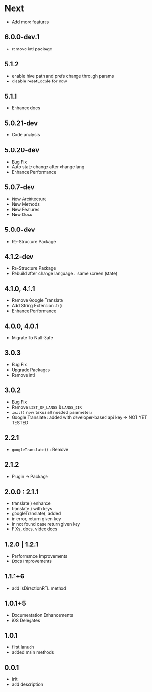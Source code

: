 # Next

* Add more features

## 6.0.0-dev.1

* remove intl package

## 5.1.2

* enable hive path and prefs change through params
* disable resetLocale for now

## 5.1.1

* Enhance docs

## 5.0.21-dev

* Code analysis

## 5.0.20-dev

* Bug Fix
* Auto state change after change lang
* Enhance Performance

## 5.0.7-dev

* New Architecture
* New Methods
* New Features
* New Docs

## 5.0.0-dev

* Re-Structure Package

## 4.1.2-dev

* Re-Structure Package
* Rebuild after change language .. same screen (state)

## 4.1.0, 4.1.1

* Remove Google Translate
* Add String Extension .tr()
* Enhance Performance

## 4.0.0, 4.0.1

* Migrate To Null-Safe

## 3.0.3

* Bug Fix
* Upgrade Packages
* Remove intl

## 3.0.2

* Bug Fix
* Remove `LIST_OF_LANGS` & `LANGS_DIR`
* `init()` now takes all needed parameters
* Google Translate : added with developer-based api key -> NOT YET TESTED

## 2.2.1

* `googleTranslate()` : Remove

## 2.1.2

* Plugin -> Package

## 2.0.0 : 2.1.1

* translate() enhance
* translate() with keys
* googleTranslate() added
* in error, return given key
* in not found case return given key
* FIXs, docs, video docs

## 1.2.0 | 1.2.1

* Performance Improvements
* Docs Improvements

## 1.1.1+6

* add isDirectionRTL method

## 1.0.1+5

* Documentation Enhancements
* iOS Delegates

## 1.0.1

* first lanuch
* added main methods

## 0.0.1

* init
* add description
